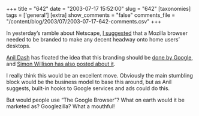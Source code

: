 +++
title = "642"
date = "2003-07-17 15:52:00"
slug = "642"
[taxonomies]
tags = ['general']
[extra]
show_comments = "false"
comments_file = "/content/blog/2003/07/2003-07-17-642-comments.csv"
+++

In yesterday’s ramble about Netscape, [I suggested](http://pipthepixie.tripod.com/blog/archive/2003_07_13_blog.html#105835997396297145) that a Mozilla browser needed to be branded to make any decent headway onto home users’ desktops.

[Anil Dash](http://www.dashes.com/anil) has floated the idea that this branding should be [done by Google](http://www.dashes.com/anil/index.php?archives/006726.php), and [Simon Willison has also posted about it](http://simon.incutio.com/archive/2003/07/17/theGoogleBrowser).

I really think this would be an excellent move. Obviously the main stumbling block would be the business model to base this around, but as Anil suggests, built-in hooks to Google services and ads could do this.

But would people use “The Google Browser”? What on earth would it be marketed as? Googlezilla? What a mouthful!
